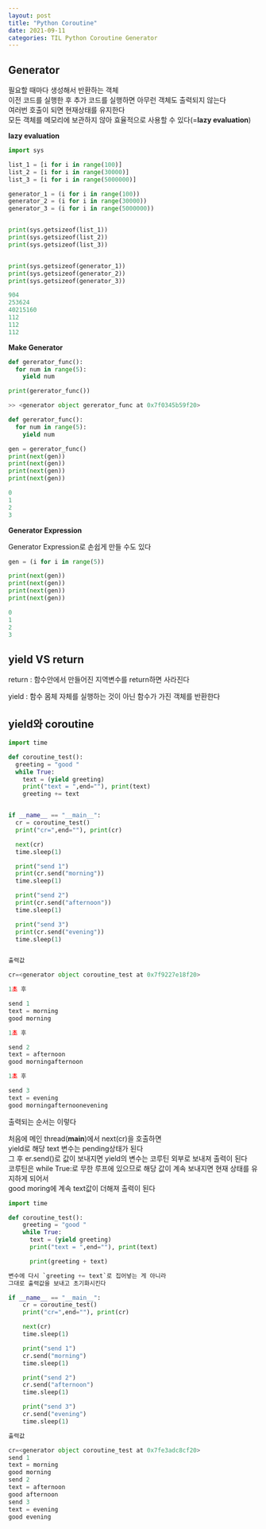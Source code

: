 ```yaml
---
layout: post
title: "Python Coroutine"
date: 2021-09-11
categories: TIL Python Coroutine Generator
---
```


## Generator

필요할 때마다 생성해서 반환하는 객체  
이전 코드를 실행한 후 추가 코드를 실행하면 아무런 객체도 출력되지 않는다  
여러번 호출이 되면 현재상태를 유지한다  
모든 객체를 메모리에 보관하지 않아 효율적으로 사용할 수 있다(=**lazy evaluation**)

**lazy evaluation**

```python
import sys

list_1 = [i for i in range(100)]
list_2 = [i for i in range(30000)]
list_3 = [i for i in range(5000000)]

generator_1 = (i for i in range(100))
generator_2 = (i for i in range(30000))
generator_3 = (i for i in range(5000000))


print(sys.getsizeof(list_1))
print(sys.getsizeof(list_2))
print(sys.getsizeof(list_3))


print(sys.getsizeof(generator_1))
print(sys.getsizeof(generator_2))
print(sys.getsizeof(generator_3))

904
253624
40215160
112
112
112
```

**Make Generator**

```python
def gererator_func():
  for num in range(5):
    yield num

print(gererator_func())

>> <generator object gererator_func at 0x7f0345b59f20>
```

```python
def gererator_func():
  for num in range(5):
    yield num

gen = gererator_func()
print(next(gen))
print(next(gen))
print(next(gen))
print(next(gen))

0
1
2
3
```

**Generator Expression**

Generator Expression로 손쉽게 만들 수도 있다

```python
gen = (i for i in range(5))

print(next(gen))
print(next(gen))
print(next(gen))
print(next(gen))

0
1
2
3
```

## yield VS return

return : 함수안에서 만들어진 지역변수를 return하면 사라진다

yield : 함수 몸체 자체를 실행하는 것이 아닌 함수가 가진 객체를 반환한다

## yield와 coroutine

```python
import time

def coroutine_test():
  greeting = "good "
  while True:
    text = (yield greeting)
    print("text = ",end=""), print(text)
    greeting += text


if __name__ == "__main__":
  cr = coroutine_test()
  print("cr=",end=""), print(cr)

  next(cr)
  time.sleep(1)

  print("send 1")
  print(cr.send("morning"))
  time.sleep(1)

  print("send 2")
  print(cr.send("afternoon"))
  time.sleep(1)

  print("send 3")
  print(cr.send("evening"))
  time.sleep(1)


출력값

cr=<generator object coroutine_test at 0x7f9227e18f20>

1초 후

send 1
text = morning
good morning

1초 후

send 2
text = afternoon
good morningafternoon

1초 후

send 3
text = evening
good morningafternoonevening
```

출력되는 순서는 이렇다

처음에 메인 thread(**main**)에서 next(cr)을 호출하면  
yield로 해당 text 변수는 pending상태가 된다  
그 후 er.send()로 값이 보내지면 yield의 변수는 코루틴 외부로 보내져 출력이 된다  
코루틴은 while True:로 무한 루프에 있으므로 해당 값이 계속 보내지면 현재 상태를 유지하게 되어서  
good moring에 계속 text값이 더해져 출력이 된다

```python
import time

def coroutine_test():
    greeting = "good "
    while True:
      text = (yield greeting)
      print("text = ",end=""), print(text)

      print(greeting + text)

변수에 다시 `greeting += text`로 집어넣는 게 아니라
그대로 출력값을 보내고 초기화시킨다

if __name__ == "__main__":
    cr = coroutine_test()
    print("cr=",end=""), print(cr)

    next(cr)
    time.sleep(1)

    print("send 1")
    cr.send("morning")
    time.sleep(1)

    print("send 2")
    cr.send("afternoon")
    time.sleep(1)

    print("send 3")
    cr.send("evening")
    time.sleep(1)

출력값

cr=<generator object coroutine_test at 0x7fe3adc8cf20>
send 1
text = morning
good morning
send 2
text = afternoon
good afternoon
send 3
text = evening
good evening
```
